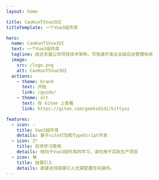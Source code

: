 ```yaml
---
layout: home

title: CaoKunTSVue3UI
titleTemplate: 一个Vue3组件库

hero:
  name: CaoKunTSVue3UI
  text: 一个Vue3组件库
  tagline: 结合天盛公司项目技术架构，可快速开发企业级后台管理系统
  image:
    src: /logo.png
    alt: CaoKunTSVue3UI
  actions:
    - theme: brand
      text: 开始
      link: /guide/
    - theme: alt
      text: 在 Gitee 上查看
      link: https://gitee.com/geeksdidi/kittyui

features:
  - icon: 💡
    title: Vue3组件库
    details: 基于vite打包和TypeScript开发
  - icon: 📦
    title: 仅供学习使用
    details: 倾向于Vue3组件库的学习，请勿用于实际生产项目
  - icon: 🛠️
    title: 按需引入
    details: 直接支持按需引入无需配置任何插件。
---
```

